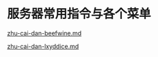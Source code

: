 # 服务器常用指令与各个菜单

[zhu-cai-dan-beefwine.md](zhu-cai-dan-beefwine.md "mention")

[zhu-cai-dan-lxyddice.md](zhu-cai-dan-lxyddice.md "mention")
